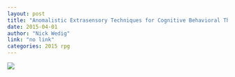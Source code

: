 ```yaml
---
layout: post
title: "Anomalistic Extrasensory Techniques for Cognitive Behavioral Therapy"
date: 2015-04-01
author: "Nick Wedig"
link: "no link"
categories: 2015 rpg
---
```

![]({{site.url}}/2015images/AnomalisticExtrasensoryTechniquesforCognitiveBehavioralTherapy.jpg)
